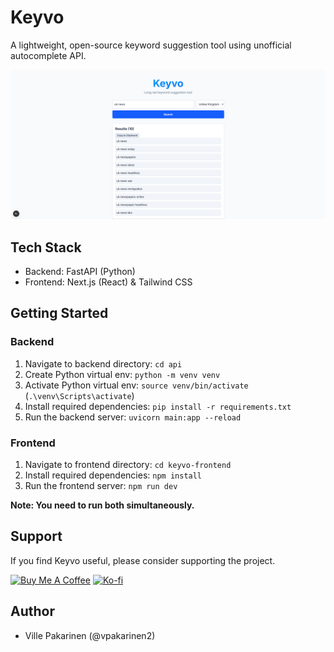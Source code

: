 # Keyvo

A lightweight, open-source keyword suggestion tool using unofficial autocomplete API.

![Keyvo Application Screenshot](./keyvo-screenshot-3.png)

## Tech Stack
- Backend: FastAPI (Python) 
- Frontend: Next.js (React) & Tailwind CSS

## Getting Started
### Backend

1. Navigate to backend directory: ``cd api``
2. Create Python virtual env: ``python -m venv venv``
3. Activate Python virtual env: `source venv/bin/activate` (`.\venv\Scripts\activate`)
4. Install required dependencies: ``pip install -r requirements.txt``
5. Run the backend server: ``uvicorn main:app --reload``

### Frontend
1. Navigate to frontend directory: ``cd keyvo-frontend``
2. Install required dependencies: ``npm install``
3. Run the frontend server: ``npm run dev``

**Note: You need to run both simultaneously.**

## Support

If you find Keyvo useful, please consider supporting the project.

<a href="https://buymeacoffee.com/vpakarinen" target="_blank"><img src="https://cdn.buymeacoffee.com/buttons/v2/default-yellow.png" alt="Buy Me A Coffee" style="height: 50px !important;width: 217px !important;" ></a>
<a href="https://ko-fi.com/vpakarinen" target="_blank"><img src="https://storage.ko-fi.com/cdn/kofi2.png?v=3" alt="Ko-fi" style="height: 50px !important;width: 217px !important;" ></a>

## Author

- Ville Pakarinen (@vpakarinen2)
